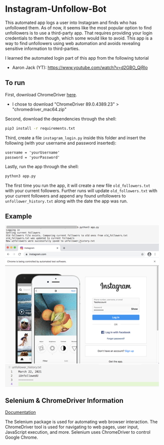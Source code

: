 # Instagram-Unfollow-Bot
This automated app logs a user into Instagram and finds who has unfollowed them.
As of now, it seems like the most popular option to find unfollowers is to use a
third-party app. That requires providing your login credentials to them
though, which some would like to avoid. This app is a way to find
unfollowers using web automation and avoids revealing sensitive information
to third-parties.

I learned the automated login part of this app from the following tutorial
- Aaron Jack (YT): https://www.youtube.com/watch?v=d2GBO_QjRlo

## To run
First, download ChromeDriver [here](https://chromedriver.chromium.org/downloads).
- I chose to download "ChromeDriver 89.0.4389.23" > "chromedriver_mac64.zip"

Second, download the dependencies through the shell:
```sh
pip3 install -r requirements.txt
```
Third, create a file `instagram_login.py` inside this folder and insert
the following (with your username and password inserted):
```
username = 'yourUsername'
password = 'yourPassword'
```
Lastly, run the app through the shell:
```sh
python3 app.py
```
The first time you run the app, it will create a new file `old_followers.txt`
with your current followers. Further runs will update `old_followers.txt` with
your current followers and append any found unfollowers to `unfollower_history.txt`
along with the date the app was run.

## Example
![Terminal image](img/terminal.png)
![Example image](img/example.png)
![Unfollower image](img/unfollower.png)

## Selenium & ChromeDriver Information
[Documentation](https://chromedriver.chromium.org/getting-started)

The Selenium package is used for automating web browser interaction.
The ChromeDriver tool is used for navigating to web pages, user input,
JavaScript execution, and more.
Selenium uses ChromeDriver to control Google Chrome.
